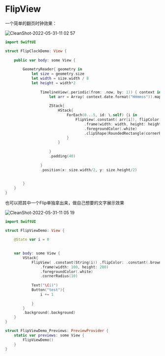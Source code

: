 # FlipView

一个简单的翻页时钟效果：

![CleanShot-2022-05-31-11 02 57](https://user-images.githubusercontent.com/1785495/171084575-e2967ae2-d434-4359-abb1-ce92f044bad4.gif)

```swift
import SwiftUI

struct FlipClockDemo: View {
    
    public var body: some View {
        
        GeometryReader{ geometry in
            let size = geometry.size
            let width = size.width / 8
            let height = width*2
            
                TimelineView(.periodic(from: .now, by: 1)) { context in
                    let arr = Array( context.date.format("HHmmss")).map{String($0)}
                    
                    ZStack{
                        HStack{
                            ForEach(0...5, id: \.self) {i in
                                FlipView(.constant( arr[i]), flipColor: .constant(.black), gap: 3)
                                    .frame(width: width, height: height)
                                    .foregroundColor(.white)
                                    .clipShape(RoundedRectangle(cornerRadius: 5, style: .continuous))
                            }                            
                        }
                        
                    }
                    .padding(40)
                    
                }
                .position(x: size.width/2, y: size.height/2)
                
            
        }
    }
}
```

也可以把其中一个Flip单独拿出来，做自己想要的文字展示效果

![CleanShot-2022-05-31-11 05 19](https://user-images.githubusercontent.com/1785495/171084764-9b619223-e630-4622-b571-c0188d8a589e.gif)

```swift
import SwiftUI

struct FlipViewDemo: View {
    
    @State var i = 0
    
    
    var body: some View {
        VStack{
            FlipView( .constant(String(i)) ,flipColor: .constant(.brown))
                .frame(width: 100, height: 200)
                .foregroundColor(.white)
                .cornerRadius(10)
            
            Text("\(i)")
            Button("test"){
                i += 1
                
            }
        }
        .background(.background)
    }
}

struct FlipViewDemo_Previews: PreviewProvider {
    static var previews: some View {
        FlipViewDemo()
    }
}

```

